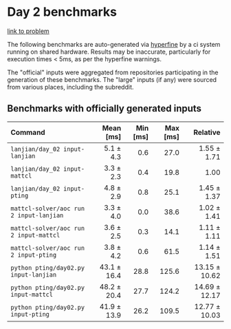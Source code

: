 # Day 2 benchmarks

[link to problem](http://adventofcode.com/2022/day/2)

The following benchmarks are auto-generated via [hyperfine](https://github.com/sharkdp/hyperfine) by a ci system running on shared hardware. Results may be inaccurate, particularly for execution times < 5ms, as per the hyperfine warnings.

The "official" inputs were aggregated from repositories participating in the generation of these benchmarks. The "large" inputs (if any) were sourced from various places, including the subreddit.

## Benchmarks with officially generated inputs
| Command | Mean [ms] | Min [ms] | Max [ms] | Relative |
|:---|---:|---:|---:|---:|
| `lanjian/day_02 input-lanjian` | 5.1 ± 4.3 | 0.6 | 27.0 | 1.55 ± 1.71 |
| `lanjian/day_02 input-mattcl` | 3.3 ± 2.3 | 0.4 | 19.8 | 1.00 |
| `lanjian/day_02 input-pting` | 4.8 ± 2.9 | 0.8 | 25.1 | 1.45 ± 1.37 |
| `mattcl-solver/aoc run 2 input-lanjian` | 3.3 ± 4.0 | 0.0 | 38.6 | 1.02 ± 1.41 |
| `mattcl-solver/aoc run 2 input-mattcl` | 3.6 ± 2.5 | 0.3 | 14.1 | 1.11 ± 1.11 |
| `mattcl-solver/aoc run 2 input-pting` | 3.8 ± 4.2 | 0.6 | 61.5 | 1.14 ± 1.51 |
| `python pting/day02.py input-lanjian` | 43.1 ± 16.4 | 28.8 | 125.6 | 13.15 ± 10.62 |
| `python pting/day02.py input-mattcl` | 48.2 ± 20.4 | 27.7 | 124.2 | 14.69 ± 12.17 |
| `python pting/day02.py input-pting` | 41.9 ± 13.9 | 26.2 | 109.5 | 12.77 ± 10.03 |
